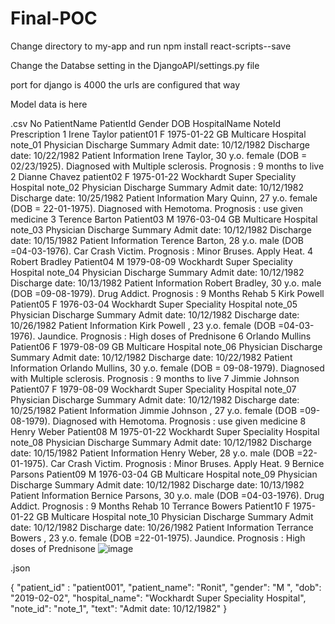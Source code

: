 # Final-POC

Change directory to my-app and run npm install react-scripts--save


Change the Databse setting in the DjangoAPI/settings.py file

port for django is 4000 the urls are configured that way

Model data is here

.csv 
No	PatientName	PatientId	Gender	DOB	HospitalName	NoteId	Prescription
1	Irene Taylor	patient01	F	1975-01-22	GB Multicare Hospital	note_01	Physician Discharge Summary Admit date: 10/12/1982 Discharge date: 10/22/1982 Patient Information Irene Taylor, 30 y.o. female (DOB = 02/23/1925). Diagnosed with Multiple sclerosis. Prognosis : 9 months to live
2	Dianne Chavez	patient02	F	1975-01-22	Wockhardt Super Speciality Hospital	note_02	Physician Discharge Summary Admit date: 10/12/1982 Discharge date: 10/25/1982 Patient Information Mary Quinn, 27 y.o. female (DOB = 22-01-1975). Diagnosed with Hemotoma. Prognosis : use given medicine
3	Terence Barton	Patient03	M	1976-03-04	GB Multicare Hospital	note_03	Physician Discharge Summary Admit date: 10/12/1982 Discharge date: 10/15/1982 Patient Information Terence Barton, 28 y.o. male (DOB =04-03-1976). Car Crash Victim. Prognosis : Minor Bruses. Apply Heat.
4	Robert Bradley	Patient04	M	1979-08-09	Wockhardt Super Speciality Hospital	note_04	Physician Discharge Summary Admit date: 10/12/1982 Discharge date: 10/13/1982 Patient Information Robert Bradley, 30 y.o. male (DOB =09-08-1979). Drug Addict. Prognosis : 9 Months Rehab
5	Kirk Powell	Patient05	F	1976-03-04	Wockhardt Super Speciality Hospital	note_05	Physician Discharge Summary Admit date: 10/12/1982 Discharge date: 10/26/1982 Patient Information Kirk Powell  , 23 y.o. female (DOB =04-03-1976). Jaundice. Prognosis : High doses of Prednisone
6	Orlando Mullins	Patient06	F	1979-08-09	GB Multicare Hospital	note_06	Physician Discharge Summary Admit date: 10/12/1982 Discharge date: 10/22/1982 Patient Information Orlando Mullins, 30 y.o. female (DOB = 09-08-1979). Diagnosed with Multiple sclerosis. Prognosis : 9 months to live
7	Jimmie Johnson	Patient07	F	1979-08-09	Wockhardt Super Speciality Hospital	note_07	Physician Discharge Summary Admit date: 10/12/1982 Discharge date: 10/25/1982 Patient Information Jimmie Johnson , 27 y.o. female (DOB =09-08-1979). Diagnosed with Hemotoma. Prognosis : use given medicine
8	Henry Weber	Patient08	M	1975-01-22	Wockhardt Super Speciality Hospital	note_08	Physician Discharge Summary Admit date: 10/12/1982 Discharge date: 10/15/1982 Patient Information   Henry Weber, 28 y.o. male (DOB =22-01-1975). Car Crash Victim. Prognosis : Minor Bruses. Apply Heat.
9	Bernice Parsons	Patient09	M	1976-03-04	GB Multicare Hospital	note_09	Physician Discharge Summary Admit date: 10/12/1982 Discharge date: 10/13/1982 Patient Information Bernice Parsons, 30 y.o. male (DOB =04-03-1976). Drug Addict. Prognosis : 9 Months Rehab
10	Terrance Bowers	Patient10	F	1975-01-22	GB Multicare Hospital	note_10	Physician Discharge Summary Admit date: 10/12/1982 Discharge date: 10/26/1982 Patient Information Terrance Bowers , 23 y.o. female (DOB =22-01-1975). Jaundice. Prognosis : High doses of Prednisone
![image](https://user-images.githubusercontent.com/67621176/184134231-b7df6b9b-de92-404b-9107-b97b96cbd8e0.png)


.json

{
  "patient_id" : "patient001",
  "patient_name": "Ronit",
  "gender": "M ",
  "dob": "2019-02-02",
  "hospital_name": "Wockhardt Super Speciality Hospital",
  "note_id": "note_1",
  "text": "Admit date: 10/12/1982"
}


